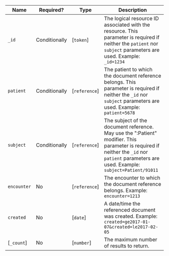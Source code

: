  Name|Required?|Type|Description
-------------|---------------|---------------|----------------------------------------------------------------------------------------------------------------------------------------------------------------------------------
 `_id`|Conditionally|[`token`]|The logical resource ID associated with the resource. This parameter is required if neither the `patient` nor `subject` parameters are used. Example: `_id=1234`
 `patient`|Conditionally|[`reference`]|The patient to which the document reference belongs. This parameter is required if neither the `_id` nor `subject` parameters are used. Example: `patient=5678`
 `subject`|Conditionally|[`reference`]|The subject of the document reference. May use the ":Patient" modifier. This parameter is required if neither the `_id` nor `patient` parameters are used. Example: `subject=Patient/91011`
 `encounter`|No|[`reference`]|The encounter to which the document reference belongs. Example: `encounter=1213`
 `created`|No|[`date`]|A date/time the referenced document was created. Example: `created=ge2017-01-07&created=le2017-02-05`
 [`_count`]|No|[`number`]|The maximum number of results to return.
